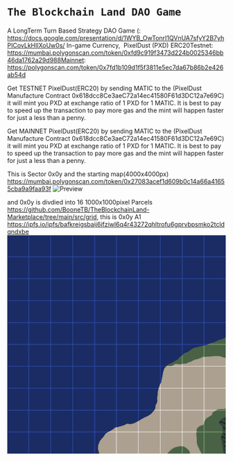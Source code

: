 # `The Blockchain Land DAO Game`

A LongTerm Turn Based Strategy DAO Game (: https://docs.google.com/presentation/d/1WYB_OwTonrI1QVnUA7sfyY2B7yhPICovLkHlIXoUw0s/
In-game Currency,  PixelDust (PXD) ERC20Testnet: https://mumbai.polygonscan.com/token/0xfd9c919f3473d224b0025346bb46da1762a29d988Mainnet: https://polygonscan.com/token/0x7fd1b109d1f5f3811e5ec7da67b86b2e426ab54d

Get TESTNET PixelDust(ERC20) by sending MATIC to the (PixelDust Manufacture Contract 0x618dcc8Ce3aeC72a14ec41580F61d3DC12a7e69C) it will mint you PXD at exchange ratio of 1 PXD for 1 MATIC. It is best to pay to speed up the transaction to pay more gas and the mint will happen faster for just a less than a penny.

Get MAINNET PixelDust(ERC20) by sending MATIC to the (PixelDust Manufacture Contract 0x618dcc8Ce3aeC72a14ec41580F61d3DC12a7e69C) it will mint you PXD at exchange ratio of 1 PXD for 1 MATIC. It is best to pay to speed up the transaction to pay more gas and the mint will happen faster for just a less than a penny.

This is Sector 0x0y and the starting map(4000x4000px) https://mumbai.polygonscan.com/token/0x27083acef1d609b0c14a66a41655cba9a9faa93f 
![Preview](https://github.com/BooneTB/TheBlockchainLand-Marketplace/blob/main/src/TheBlockchainLand_0x0y.jpg)

and 0x0y is divdied into 16 1000x1000pixel Parcels https://github.com/BooneTB/TheBlockchainLand-Marketplace/tree/main/src/grid, this is 0x0y A1 https://ipfs.io/ipfs/bafkreigsbaij6ifziwl6q4r43272qhltrofu6gprvbpsmko2tcldqndxbe
![Preview](https://github.com/BooneTB/TheBlockchainLand-Marketplace/blob/main/src/grid/TheBlockchainLand_0x0y_A1.png) 

